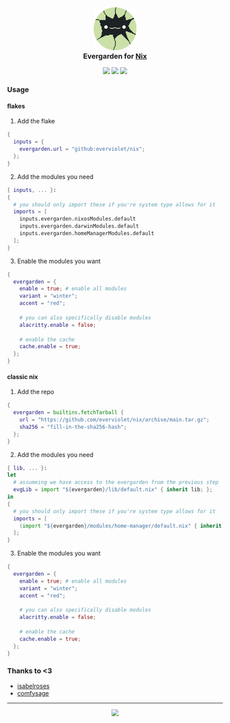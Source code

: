 <h3 align="center">
	<img src="https://github.com/everviolet/.github/raw/main/assets/logo-circle.png" width="100" alt="Logo"/><br/>
	Evergarden for <a href="https://nixos.org">Nix</a>
</h3>

<p align="center">
	<a href="https://github.com/everviolet/nix/stargazers"><img src="https://img.shields.io/github/stars/everviolet/nix?style=for-the-badge&colorA=313B40&colorB=DBBC7F"></a>
	<a href="https://github.com/everviolet/nix/issues"><img src="https://img.shields.io/github/issues/everviolet/nix?style=for-the-badge&colorA=313B40&colorB=E69875"></a>
	<a href="https://github.com/everviolet/nix/contributors"><img src="https://img.shields.io/github/contributors/everviolet/nix?style=for-the-badge&colorA=313B40&colorB=97C9C3"></a>
</p>

### Usage

#### flakes

1. Add the flake

```nix
{
  inputs = {
    evergarden.url = "github:everviolet/nix";
  };
}
```

2. Add the modules you need

```nix
{ inputs, ... }:
{
  # you should only import these if you're system type allows for it
  imports = [
    inputs.evergarden.nixosModules.default
    inputs.evergarden.darwinModules.default
    inputs.evergarden.homeManagerModules.default
  ];
}
```

3. Enable the modules you want

```nix
{
  evergarden = {
    enable = true; # enable all modules
    variant = "winter";
    accent = "red";

    # you can also specifically disable modules
    alacritty.enable = false;

    # enable the cache
    cache.enable = true;
  };
}
```

#### classic nix

1. Add the repo

```nix
{
  evergarden = builtins.fetchTarball {
    url = "https://github.com/everviolet/nix/archive/main.tar.gz";
    sha256 = "fill-in-the-sha256-hash";
  };
}
```

2. Add the modules you need

```nix
{ lib, ... }:
let
  # assumeing we have access to the evergarden from the previous step
  evgLib = import "${evergarden}/lib/default.nix" { inherit lib; };
in
{
  # you should only import these if you're system type allows for it
  imports = [
    (import "${evergarden}/modules/home-manager/default.nix" { inherit evgLib; })
  ];
}
```

3. Enable the modules you want

```nix
{
  evergarden = {
    enable = true; # enable all modules
    variant = "winter";
    accent = "red";

    # you can also specifically disable modules
    alacritty.enable = false;

    # enable the cache
    cache.enable = true;
  };
}
```


### Thanks to <3

- [isabelroses](https://github.com/isabelroses)
- [comfysage](https://github.com/comfysage)

<hr>

<p align="center">
	<a href="https://github.com/comfysage/evergarden/blob/mega/LICENSE"><img src="https://img.shields.io/static/v1.svg?style=for-the-badge&label=LICENSE&message=GPL3&colorA=313B40&colorB=9BB5CF"/></a>
</p>
